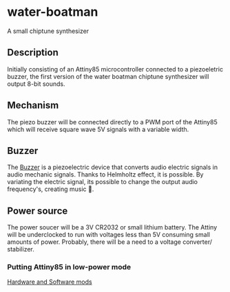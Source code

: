 # water-boatman
A small chiptune synthesizer

## Description

Initially consisting of an Attiny85
microcontroller connected to a piezoeletric
buzzer, the first version of the water boatman
chiptune synthesizer will output 8-bit sounds.

## Mechanism

The piezo buzzer will be connected directly to
a PWM port of the Attiny85 which will receive
square wave 5V signals with a variable width.

## Buzzer

The [Buzzer](https://en.m.wikipedia.org/wiki/Buzzer)
is a piezoelectric device that converts audio
electric signals in audio mechanic signals.
Thanks to Helmholtz effect, it is possible.
By variating the electric signal, its possible
to change the output audio frequency's, creating
music 🎵.

## Power source

The power soucer will be a 3V CR2032 or small lithium
battery. The Attiny will be underclocked to run with
voltages less than 5V consuming small amounts of power.
Probably, there will be a need to a voltage converter/
stabilizer.

### Putting Attiny85 in low-power mode

[Hardware and Software mods](https://wiki.liutyi.info/display/ARDUINO/Low+power+projects+digispark+ATtiny85+modification)
